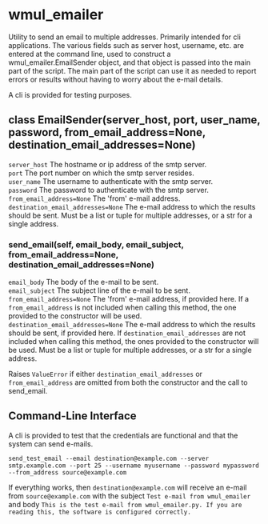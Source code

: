 # wmul_emailer

Utility to send an email to multiple addresses. Primarily intended for cli applications. The various fields such as server host, username, etc. are entered at the command line, used to construct a wmul_emailer.EmailSender object, and that object is passed into the main part of the script. The main part of the script can use it as needed to report errors or results without having to worry about the e-mail details.

A cli is provided for testing purposes. 

## class EmailSender(server_host, port, user_name, password, from_email_address=None, destination_email_addresses=None)
`server_host` The hostname or ip address of the smtp server.  
`port` The port number on which the smtp server resides.  
`user_name` The username to authenticate with the smtp server.  
`password` The password to authenticate with the smtp server.  
`from_email_address=None` The 'from' e-mail address.  
`destination_email_addresses=None` The e-mail address to which the results should be sent. Must be a list or tuple for multiple addresses, or a str for a single address. 

### send_email(self, email_body, email_subject, from_email_address=None, destination_email_addresses=None)
`email_body` The body of the e-mail to be sent.  
`email_subject` The subject line of the e-mail to be sent.  
`from_email_address=None` The 'from' e-mail address, if provided here. If a `from_email_address` is not included when calling this method, the one provided to the constructor will be used.  
`destination_email_addresses=None` The e-mail address to which the results should be sent, if provided here. If `destination_email_addresses` are not included when calling this method, the ones provided to the constructor will be used. Must be a list or tuple for multiple addresses, or a str for a single address. 

Raises `ValueError` if either `destination_email_addresses` or `from_email_address` are omitted from both the constructor and the call to send_email.

## Command-Line Interface
A cli is provided to test that the credentials are functional and that the system can send e-mails.

`send_test_email --email destination@example.com --server smtp.example.com --port 25 --username myusername --password mypassword --from_address source@example.com`

If everything works, then `destination@example.com` will receive an e-mail from `source@example.com` with the subject `Test e-mail from wmul_emailer` and body `This is the test e-mail from wmul_emailer.py. If you are reading this, the software is configured correctly.`
